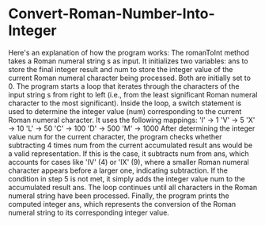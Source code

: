 # Convert-Roman-Number-Into-Integer
Here's an explanation of how the program works:
The romanToInt method takes a Roman numeral string s as input.
It initializes two variables: ans to store the final integer result and num to store the integer value of the current Roman numeral character being processed. Both are initially set to 0.
The program starts a loop that iterates through the characters of the input string s from right to left (i.e., from the least significant Roman numeral character to the most significant).
Inside the loop, a switch statement is used to determine the integer value (num) corresponding to the current Roman numeral character. It uses the following mappings:
'I' -> 1
'V' -> 5
'X' -> 10
'L' -> 50
'C' -> 100
'D' -> 500
'M' -> 1000
After determining the integer value num for the current character, the program checks whether subtracting 4 times num from the current accumulated result ans would be a valid representation. If this is the case, it subtracts num from ans, which accounts for cases like 'IV' (4) or 'IX' (9), where a smaller Roman numeral character appears before a larger one, indicating subtraction.
If the condition in step 5 is not met, it simply adds the integer value num to the accumulated result ans.
The loop continues until all characters in the Roman numeral string have been processed.
Finally, the program prints the computed integer ans, which represents the conversion of the Roman numeral string to its corresponding integer value.
